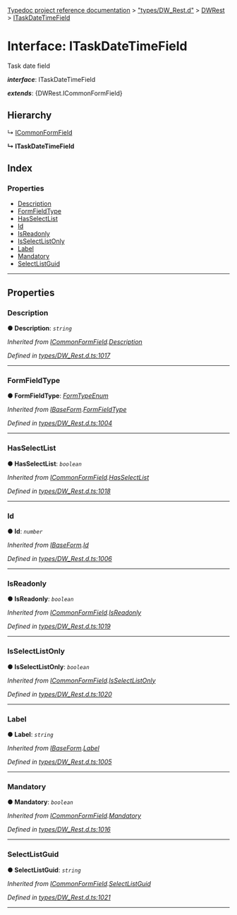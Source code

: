 [Typedoc project reference documentation](../README.md) > ["types/DW_Rest.d"](../modules/_types_dw_rest_d_.md) > [DWRest](../modules/_types_dw_rest_d_.dwrest.md) > [ITaskDateTimeField](../interfaces/_types_dw_rest_d_.dwrest.itaskdatetimefield.md)

# Interface: ITaskDateTimeField

Task date field

*__interface__*: ITaskDateTimeField

*__extends__*: {DWRest.ICommonFormField}

## Hierarchy

↳  [ICommonFormField](_types_dw_rest_d_.dwrest.icommonformfield.md)

**↳ ITaskDateTimeField**

## Index

### Properties

* [Description](_types_dw_rest_d_.dwrest.itaskdatetimefield.md#description)
* [FormFieldType](_types_dw_rest_d_.dwrest.itaskdatetimefield.md#formfieldtype)
* [HasSelectList](_types_dw_rest_d_.dwrest.itaskdatetimefield.md#hasselectlist)
* [Id](_types_dw_rest_d_.dwrest.itaskdatetimefield.md#id)
* [IsReadonly](_types_dw_rest_d_.dwrest.itaskdatetimefield.md#isreadonly)
* [IsSelectListOnly](_types_dw_rest_d_.dwrest.itaskdatetimefield.md#isselectlistonly)
* [Label](_types_dw_rest_d_.dwrest.itaskdatetimefield.md#label)
* [Mandatory](_types_dw_rest_d_.dwrest.itaskdatetimefield.md#mandatory)
* [SelectListGuid](_types_dw_rest_d_.dwrest.itaskdatetimefield.md#selectlistguid)

---

## Properties

<a id="description"></a>

###  Description

**● Description**: *`string`*

*Inherited from [ICommonFormField](_types_dw_rest_d_.dwrest.icommonformfield.md).[Description](_types_dw_rest_d_.dwrest.icommonformfield.md#description)*

*Defined in [types/DW_Rest.d.ts:1017](https://github.com/DocuWare/REST-Sample-TS/blob/master/src/types/DW_Rest.d.ts#L1017)*

___
<a id="formfieldtype"></a>

###  FormFieldType

**● FormFieldType**: *[FormTypeEnum](../enums/_types_dw_rest_d_.dwrest.formtypeenum.md)*

*Inherited from [IBaseForm](_types_dw_rest_d_.dwrest.ibaseform.md).[FormFieldType](_types_dw_rest_d_.dwrest.ibaseform.md#formfieldtype)*

*Defined in [types/DW_Rest.d.ts:1004](https://github.com/DocuWare/REST-Sample-TS/blob/master/src/types/DW_Rest.d.ts#L1004)*

___
<a id="hasselectlist"></a>

###  HasSelectList

**● HasSelectList**: *`boolean`*

*Inherited from [ICommonFormField](_types_dw_rest_d_.dwrest.icommonformfield.md).[HasSelectList](_types_dw_rest_d_.dwrest.icommonformfield.md#hasselectlist)*

*Defined in [types/DW_Rest.d.ts:1018](https://github.com/DocuWare/REST-Sample-TS/blob/master/src/types/DW_Rest.d.ts#L1018)*

___
<a id="id"></a>

###  Id

**● Id**: *`number`*

*Inherited from [IBaseForm](_types_dw_rest_d_.dwrest.ibaseform.md).[Id](_types_dw_rest_d_.dwrest.ibaseform.md#id)*

*Defined in [types/DW_Rest.d.ts:1006](https://github.com/DocuWare/REST-Sample-TS/blob/master/src/types/DW_Rest.d.ts#L1006)*

___
<a id="isreadonly"></a>

###  IsReadonly

**● IsReadonly**: *`boolean`*

*Inherited from [ICommonFormField](_types_dw_rest_d_.dwrest.icommonformfield.md).[IsReadonly](_types_dw_rest_d_.dwrest.icommonformfield.md#isreadonly)*

*Defined in [types/DW_Rest.d.ts:1019](https://github.com/DocuWare/REST-Sample-TS/blob/master/src/types/DW_Rest.d.ts#L1019)*

___
<a id="isselectlistonly"></a>

###  IsSelectListOnly

**● IsSelectListOnly**: *`boolean`*

*Inherited from [ICommonFormField](_types_dw_rest_d_.dwrest.icommonformfield.md).[IsSelectListOnly](_types_dw_rest_d_.dwrest.icommonformfield.md#isselectlistonly)*

*Defined in [types/DW_Rest.d.ts:1020](https://github.com/DocuWare/REST-Sample-TS/blob/master/src/types/DW_Rest.d.ts#L1020)*

___
<a id="label"></a>

###  Label

**● Label**: *`string`*

*Inherited from [IBaseForm](_types_dw_rest_d_.dwrest.ibaseform.md).[Label](_types_dw_rest_d_.dwrest.ibaseform.md#label)*

*Defined in [types/DW_Rest.d.ts:1005](https://github.com/DocuWare/REST-Sample-TS/blob/master/src/types/DW_Rest.d.ts#L1005)*

___
<a id="mandatory"></a>

###  Mandatory

**● Mandatory**: *`boolean`*

*Inherited from [ICommonFormField](_types_dw_rest_d_.dwrest.icommonformfield.md).[Mandatory](_types_dw_rest_d_.dwrest.icommonformfield.md#mandatory)*

*Defined in [types/DW_Rest.d.ts:1016](https://github.com/DocuWare/REST-Sample-TS/blob/master/src/types/DW_Rest.d.ts#L1016)*

___
<a id="selectlistguid"></a>

###  SelectListGuid

**● SelectListGuid**: *`string`*

*Inherited from [ICommonFormField](_types_dw_rest_d_.dwrest.icommonformfield.md).[SelectListGuid](_types_dw_rest_d_.dwrest.icommonformfield.md#selectlistguid)*

*Defined in [types/DW_Rest.d.ts:1021](https://github.com/DocuWare/REST-Sample-TS/blob/master/src/types/DW_Rest.d.ts#L1021)*

___

